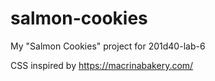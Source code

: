 # salmon-cookies
My "Salmon Cookies" project for 201d40-lab-6

CSS inspired by https://macrinabakery.com/